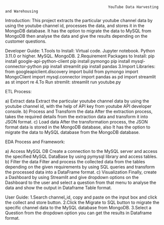                                                    YouTube Data Harvesting and Warehousing
Introduction:
This project extracts the particular youtube channel data by using the youtube channel id, processes the data, and stores it in the MongoDB database.
It has the option to migrate the data to MySQL from MongoDB then analyse the data and give the results depending on the customer questions.

Developer Guide:
1.Tools to Install:
  Virtual code.
  Jupyter notebook.
  Python 3.11.0 or higher.
  MySQL.
  MongoDB.
2.Requirement Packages to Install:
  pip install google-api-python-client
  pip install pymongo
  pip install mysql-connector-python
  pip install streamlit
  pip install pandas
3.Import Libraries:
  from googleapiclient.discovery import build
  from pymongo import MongoClient
  import mysql.connector
  import pandas as pd
  import streamlit as st
  import re
 4.To Run stremlit:
   streamlit run youtube.py
  
ETL Process:

a) Extract data
  Extract the particular youtube channel data by using the youtube channel id, with the help of API key from youtube API developer console.
b) Process and Transform the data
  After the extraction process, takes the required details from the extraction data and transform it into JSON format.
c) Load data
  After the transformation process, the JSON format data is stored in the MongoDB database, also It has the option to migrate the data to MySQL database from the MongoDB database.

EDA Process and Framework:

a) Access MySQL DB
    Create a connection to the MySQL server and access the specified MySQL DataBase by using pymysql library and access tables.
b) Filter the data
    Filter and process the collected data from the tables depending on the given requirements by using SQL queries and transform the processed data into a DataFrame format.
c) Visualization
    Finally, create a Dashboard by using Streamlit and give dropdown options on the Dashboard to the user and select a question from that menu to analyse the data and show the output in      Dataframe Table format.
 
 User Guide:
   1.Search channel_id, copy and paste on the input box and click the collect and store button.
   2.Click the Migrate to SQL button to migrate the specific channel data to the MySQL database from MongoDB.
   3.Select a Question from the dropdown option you can get the results in Dataframe format.
 

 

  
